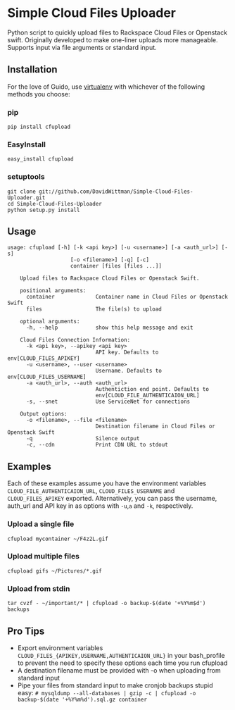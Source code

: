 # Simple Cloud Files Uploader
Python script to quickly upload files to Rackspace Cloud Files or Openstack swift. Originally developed to make one-liner uploads more manageable. Supports input via file arguments or standard input.

## Installation
For the love of Guido, use [virtualenv](http://www.virtualenv.org/en/latest/index.html) with whichever of the following methods you choose:

### pip
`pip install cfupload`

### EasyInstall
`easy_install cfupload`

### setuptools
```
git clone git://github.com/DavidWittman/Simple-Cloud-Files-Uploader.git
cd Simple-Cloud-Files-Uploader
python setup.py install
```

## Usage

```
usage: cfupload [-h] [-k <api key>] [-u <username>] [-a <auth_url>] [-s]
                    [-o <filename>] [-q] [-c]
                    container [files [files ...]]

    Upload files to Rackspace Cloud Files or Openstack Swift.

    positional arguments:
      container             Container name in Cloud Files or Openstack Swift
      files                 The file(s) to upload

    optional arguments:
      -h, --help            show this help message and exit

    Cloud Files Connection Information:
      -k <api key>, --apikey <api key>
                            API key. Defaults to env[CLOUD_FILES_APIKEY]
      -u <username>, --user <username>
                            Username. Defaults to env[CLOUD_FILES_USERNAME]
      -a <auth_url>, --auth <auth_url>
                            Authentiction end point. Defaults to
                            env[CLOUD_FILE_AUTHENTICAION_URL]
      -s, --snet            Use ServiceNet for connections

    Output options:
      -o <filename>, --file <filename>
                            Destination filename in Cloud Files or Openstack Swift
      -q                    Silence output
      -c, --cdn             Print CDN URL to stdout
```

## Examples

Each of these examples assume you have the environment variables `CLOUD_FILE_AUTHENTICAION_URL`, `CLOUD_FILES_USERNAME` and `CLOUD_FILES_APIKEY` exported. Alternatively, you can pass the username, auth_url and API key in as options with `-u`,`a` and `-k`, respectively.

### Upload a single file

`cfupload mycontainer ~/F4z2L.gif`

### Upload multiple files

`cfupload gifs ~/Pictures/*.gif`

### Upload from stdin

`tar cvzf - ~/important/* | cfupload -o backup-$(date '+%Y%m$d') backups`

## Pro Tips
* Export environment variables `CLOUD_FILES_{APIKEY,USERNAME,AUTHENTICAION_URL}` in your bash_profile to prevent the need to specify these options each time you run cfupload
* A destination filename must be provided with -o when uploading from standard input
* Pipe your files from standard input to make cronjob backups stupid easy:
`# mysqldump --all-databases | gzip -c | cfupload -o backup-$(date '+%Y%m%d').sql.gz container`
